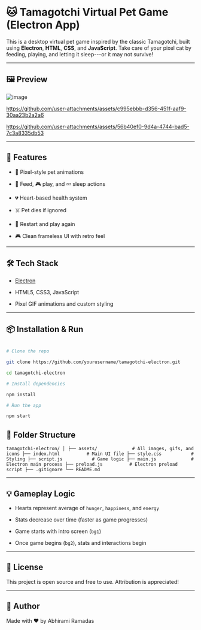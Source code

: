 # 🐱 Tamagotchi Virtual Pet Game (Electron App)

This is a desktop virtual pet game inspired by the classic Tamagotchi, built using **Electron**, **HTML**, **CSS**, and **JavaScript**. Take care of your pixel cat by feeding, playing, and letting it sleep---or it may not survive!

---

## 🖼️ Preview






![image](https://github.com/user-attachments/assets/817a28ba-8494-4e05-b230-9fd4bd870525)



https://github.com/user-attachments/assets/c995ebbb-d356-451f-aaf9-30aa23b2a2a6


https://github.com/user-attachments/assets/56b40ef0-9d4a-4744-bad5-7c3a8335db53






---

## 🚀 Features

- 🐾 Pixel-style pet animations

- 🍔 Feed, 🎮 play, and 💤 sleep actions

- 💔 Heart-based health system

- ☠️ Pet dies if ignored

- 🔄 Restart and play again

- 🎮 Clean frameless UI with retro feel

---

## 🛠 Tech Stack

- [Electron](https://www.electronjs.org/)

- HTML5, CSS3, JavaScript

- Pixel GIF animations and custom styling

---

## 📦 Installation & Run

```bash

# Clone the repo

git clone https://github.com/yourusername/tamagotchi-electron.git

cd tamagotchi-electron

# Install dependencies

npm install

# Run the app

npm start
```

📁 Folder Structure
-------------------

`tamagotchi-electron/
│
├── assets/             # All images, gifs, and icons
├── index.html          # Main UI file
├── style.css           # Styling
├── script.js           # Game logic
├── main.js             # Electron main process
├── preload.js          # Electron preload script
├── .gitignore
└── README.md`

* * * * *

💡 Gameplay Logic
-----------------

-   Hearts represent average of `hunger`, `happiness`, and `energy`

-   Stats decrease over time (faster as game progresses)

-   Game starts with intro screen (`bg1`)

-   Once game begins (`bg2`), stats and interactions begin

* * * * *

📃 License
----------

This project is open source and free to use. Attribution is appreciated!

* * * * *

👤 Author
---------

Made with ❤️ by Abhirami Ramadas
